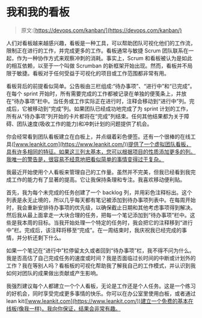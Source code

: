 # 我和我的看板

> 原文:[https://devops.com/kanban/](https://devops.com/kanban/)

人们对看板越来越感兴趣，看板是一种工具，可以帮助团队可视化他们的工作流，限制正在进行的工作，并完成更多的工作。看板通常与敏捷 Scrum 团队联系在一起，作为一种协作方式来观察冲刺的消耗。事实上，Scrum 和看板被认为是如此的相互依赖，以至于一个叫做 Scrumban 的新框架开始出现。然而，看板并不局限于敏捷。看板对于任何受益于可视化的项目或工作范围都非常有用。

看板背后的前提看似简单。公告板由三栏组成:“待办事项”、“进行中”和“已完成”。在每个 sprint 开始时，所有需要完成的工作都被记录在单独的便笺条上，并放在“待办事项”栏中。当任务或工作实际正在进行时，注释会移动到“进行中”列。完成后，它被移动到“完成”列。如果团队已经成功地完成了为 sprint 计划的工作，所有从“待办事项”列开始的卡片都将在“完成”列结束。任何其他结果都为关于障碍、团队速度(吸收工作的能力)和冲刺计划的问题提供了机会。

你会经常看到团队看板建立在白板上，并点缀着彩色便签。还有一个很棒的在线工具([www.leankit.com](https://www.leankit.com/))提供了一个虚拟团队看板，具有许多相同的特征。如果这三列太基本，您可以根据项目的性质添加更多的列。我唯一的警告是，很容易不经意地把看似简单的事情变得过于复杂。

我最近开始使用个人看板来管理自己的工作量。虽然并不完美，但我已经看到我完成工作的能力有了显著的提高。它让我保持条理和专注。我喜欢移动便利贴。

首先，我为每个未完成的任务创建了一个 backlog 列，并用彩色注释标出。这个列表是永无止境的，所以几乎每天都有笔记被添加到待办事项列表中。在每周开始时，我会重新安排待办事项的优先级，以确保截止日期和其他考虑事项得到解决。然后我从最上面拿走一大块合理的任务，把每一个笔记添加到“待办事项”栏中。这些是我本周的目标。当我开始处理一个特定的任务时，我会把它的注释移到“进行中”栏。完成后，该注释将移至“完成”。在一周结束时，我庆祝我已经完成的事情，并分析还剩下什么。

如果一个笔记在“进行中”栏停留太久或者回到“待办事项”栏，我不得不问为什么。我是否高估了自己完成任务的速度或时间？我是否面临过长时间的中断或计划外的工作？我在等别人吗？看板板的可视化帮助我了解我自己的工作模式，并认识到我如何对团队的成果做出贡献或产生影响。

我强烈建议每个人都建立一个个人看板，无论是工作还是个人任务。这是一个练习的好机会，同时享受完成更多事情的快乐。你可以在办公室里使用白板，或者通过 lean kit([www.leankit.com](https://www.leankit.com/))建立一个免费的基本在线板(像我一样)。我向你保证，结果会非常有趣。